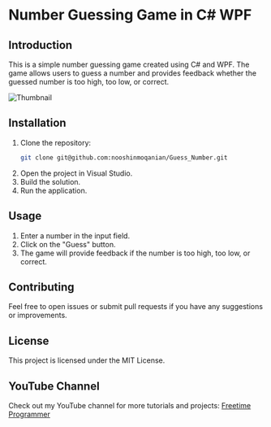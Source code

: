 # Number Guessing Game in C# WPF

## Introduction
This is a simple number guessing game created using C# and WPF. The game allows users to guess a number and provides feedback whether the guessed number is too high, too low, or correct.

![Thumbnail](https://s8.uupload.ir/files/untitled-1_q3ce.jpg)

## Installation
1. Clone the repository:
    ```bash
    git clone git@github.com:nooshinmoqanian/Guess_Number.git
    ```
2. Open the project in Visual Studio.
3. Build the solution.
4. Run the application.

## Usage
1. Enter a number in the input field.
2. Click on the "Guess" button.
3. The game will provide feedback if the number is too high, too low, or correct.

## Contributing
Feel free to open issues or submit pull requests if you have any suggestions or improvements.

## License
This project is licensed under the MIT License.

## YouTube Channel
Check out my YouTube channel for more tutorials and projects: [Freetime Programmer](https://www.youtube.com/@Freetime_Programmer)
